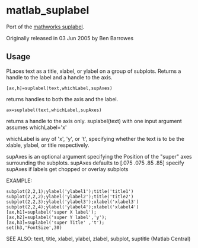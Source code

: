 matlab_suplabel
===============

Port of the [mathworks suplabel][suplabel].

Originally released in 03 Jun 2005 by Ben Barrowes

Usage
--

PLaces text as a title, xlabel, or ylabel on a group of subplots. Returns a handle to the label and a handle to the axis.


    [ax,h]=suplabel(text,whichLabel,supAxes)

returns handles to both the axis and the label.


    ax=suplabel(text,whichLabel,supAxes)

returns a handle to the axis only. suplabel(text) with one input argument assumes whichLabel='x'

whichLabel is any of 'x', 'y', or 't', specifying whether the text is to be the xlable, ylabel, or title respectively.
  
supAxes is an optional argument specifying the Position of the "super" axes surrounding the subplots. supAxes defaults to [.075 .075 .85 .85] specify supAxes if labels get chopped or overlay subplots

EXAMPLE: 

    subplot(2,2,1);ylabel('ylabel1');title('title1') 
    subplot(2,2,2);ylabel('ylabel2');title('title2') 
    subplot(2,2,3);ylabel('ylabel3');xlabel('xlabel3') 
    subplot(2,2,4);ylabel('ylabel4');xlabel('xlabel4') 
    [ax,h1]=suplabel('super X label'); 
    [ax,h2]=suplabel('super Y label','y'); 
    [ax,h3]=suplabel('super Title' ,'t'); 
    set(h3,'FontSize',30) 
  
SEE ALSO: text, title, xlabel, ylabel, zlabel, subplot, 
            suptitle (Matlab Central)



[suplabel]: http://www.mathworks.co.uk/matlabcentral/fileexchange/7772-suplabel/
